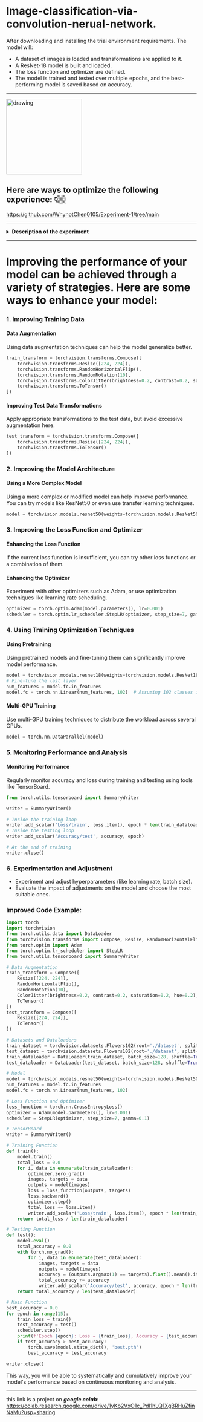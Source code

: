 # Image-classification-via-convolution-nerual-network.

After downloading and installing the trial environment requirements.
<be />
The model will:
- A dataset of images is loaded and transformations are applied to it.
- A ResNet-18 model is built and loaded.
- The loss function and optimizer are defined.
- The model is trained and tested over multiple epochs, and the best-performing model is saved based on accuracy.
--- 

<img src="https://github.com/2aid-dev/Image-classification-via-convolution-nerual-network./assets/42585484/2c21cbdf-c608-4fa2-b09d-275ec5d4caaa" alt="drawing" width="200"/>


## Here are ways to optimize the following experience: 👇🏼
https://github.com/WhynotChen0105/Experiment-1/tree/main

-----

<details>
  <summary> <b> Description of the experiment </b> </summary>
  
  In this experiment, we aim to classify images using a Convolutional Neural Network (CNN). The steps involved in this experiment are as follows:

  #### 1. Data Preparation
  - **Dataset Collection**: Gather a labeled dataset of images. Common datasets include CIFAR-10, MNIST, or a custom dataset.
  - **Data Preprocessing**: Normalize the images, resize them to a consistent size, and split the dataset into training, validation, and test sets.

  #### 2. Model Design
  - **Architecture Selection**: Choose an appropriate CNN architecture. For example, you can start with a simple model or use pre-trained models like ResNet50, VGG16, or MobileNet.
  - **Layer Configuration**: Configure the layers of the CNN, including convolutional layers, pooling layers, dropout layers, and fully connected layers.

  #### 3. Training the Model
  - **Loss Function**: Select a suitable loss function such as categorical cross-entropy for multi-class classification.
  - **Optimizer**: Choose an optimizer like Adam, SGD, or RMSprop to minimize the loss function.
  - **Data Augmentation**: Apply data augmentation techniques such as rotation, flipping, and zooming to increase the variability of the training data.
  - **Training Process**: Train the CNN on the training dataset, monitor the performance on the validation set, and adjust hyperparameters as needed.

  #### 4. Model Evaluation
  - **Performance Metrics**: Evaluate the model using metrics such as accuracy, precision, recall, and F1-score on the test dataset.
  - **Confusion Matrix**: Analyze the confusion matrix to understand the classification performance for each class.

  #### 5. Fine-Tuning and Optimization
  - **Hyperparameter Tuning**: Experiment with different hyperparameters like learning rate, batch size, and the number of epochs.
  - **Transfer Learning**: Utilize pre-trained models and fine-tune them on the specific dataset to improve performance.
  - **Regularization Techniques**: Implement techniques like dropout and batch normalization to prevent overfitting.

  #### 6. Deployment
  - **Model Export**: Save the trained model in a suitable format for deployment.
  - **Inference Pipeline**: Develop an inference pipeline to classify new images in real-time or batch mode.
  - **Deployment Environment**: Deploy the model to a production environment such as a cloud service, edge device, or mobile application.

  By following these steps, the experiment aims to achieve high accuracy in image classification tasks using CNNs.
</details>


***


# Improving the performance of your model can be achieved through a variety of strategies. Here are some ways to enhance your model:

### 1. **Improving Training Data**

#### Data Augmentation
Using data augmentation techniques can help the model generalize better.

```python
train_transform = torchvision.transforms.Compose([
    torchvision.transforms.Resize([224, 224]),
    torchvision.transforms.RandomHorizontalFlip(),
    torchvision.transforms.RandomRotation(10),
    torchvision.transforms.ColorJitter(brightness=0.2, contrast=0.2, saturation=0.2, hue=0.2),
    torchvision.transforms.ToTensor()
])
```

#### Improving Test Data Transformations
Apply appropriate transformations to the test data, but avoid excessive augmentation here.

```python
test_transform = torchvision.transforms.Compose([
    torchvision.transforms.Resize([224, 224]),
    torchvision.transforms.ToTensor()
])
```

### 2. **Improving the Model Architecture**

#### Using a More Complex Model
Using a more complex or modified model can help improve performance. You can try models like ResNet50 or even use transfer learning techniques.

```python
model = torchvision.models.resnet50(weights=torchvision.models.ResNet50_Weights.DEFAULT)
```

### 3. **Improving the Loss Function and Optimizer**

#### Enhancing the Loss Function
If the current loss function is insufficient, you can try other loss functions or a combination of them.

#### Enhancing the Optimizer
Experiment with other optimizers such as Adam, or use optimization techniques like learning rate scheduling.

```python
optimizer = torch.optim.Adam(model.parameters(), lr=0.001)
scheduler = torch.optim.lr_scheduler.StepLR(optimizer, step_size=7, gamma=0.1)
```

### 4. **Using Training Optimization Techniques**

#### Using Pretraining
Using pretrained models and fine-tuning them can significantly improve model performance.

```python
model = torchvision.models.resnet18(weights=torchvision.models.ResNet18_Weights.DEFAULT)
# Fine-tune the last layer
num_features = model.fc.in_features
model.fc = torch.nn.Linear(num_features, 102)  # Assuming 102 classes in the Flowers102 dataset
```

#### Multi-GPU Training
Use multi-GPU training techniques to distribute the workload across several GPUs.

```python
model = torch.nn.DataParallel(model)
```

### 5. **Monitoring Performance and Analysis**

#### Monitoring Performance
Regularly monitor accuracy and loss during training and testing using tools like TensorBoard.

```python
from torch.utils.tensorboard import SummaryWriter

writer = SummaryWriter()

# Inside the training loop
writer.add_scalar('Loss/train', loss.item(), epoch * len(train_dataloader) + i)
# Inside the testing loop
writer.add_scalar('Accuracy/test', accuracy, epoch)

# At the end of training
writer.close()
```

### 6. **Experimentation and Adjustment**
- Experiment and adjust hyperparameters (like learning rate, batch size).
- Evaluate the impact of adjustments on the model and choose the most suitable ones.

### Improved Code Example:

```python
import torch
import torchvision
from torch.utils.data import DataLoader
from torchvision.transforms import Compose, Resize, RandomHorizontalFlip, RandomRotation, ColorJitter, ToTensor
from torch.optim import Adam
from torch.optim.lr_scheduler import StepLR
from torch.utils.tensorboard import SummaryWriter

# Data Augmentation
train_transform = Compose([
    Resize([224, 224]),
    RandomHorizontalFlip(),
    RandomRotation(10),
    ColorJitter(brightness=0.2, contrast=0.2, saturation=0.2, hue=0.2),
    ToTensor()
])
test_transform = Compose([
    Resize([224, 224]),
    ToTensor()
])

# Datasets and Dataloaders
train_dataset = torchvision.datasets.Flowers102(root='./dataset', split='train', transform=train_transform, download=True)
test_dataset = torchvision.datasets.Flowers102(root='./dataset', split='val', transform=test_transform, download=True)
train_dataloader = DataLoader(train_dataset, batch_size=128, shuffle=True, drop_last=True)
test_dataloader = DataLoader(test_dataset, batch_size=128, shuffle=True, drop_last=True)

# Model
model = torchvision.models.resnet50(weights=torchvision.models.ResNet50_Weights.DEFAULT)
num_features = model.fc.in_features
model.fc = torch.nn.Linear(num_features, 102)

# Loss Function and Optimizer
loss_function = torch.nn.CrossEntropyLoss()
optimizer = Adam(model.parameters(), lr=0.001)
scheduler = StepLR(optimizer, step_size=7, gamma=0.1)

# TensorBoard
writer = SummaryWriter()

# Training Function
def train():
    model.train()
    total_loss = 0.0
    for i, data in enumerate(train_dataloader):
        optimizer.zero_grad()
        images, targets = data
        outputs = model(images)
        loss = loss_function(outputs, targets)
        loss.backward()
        optimizer.step()
        total_loss += loss.item()
        writer.add_scalar('Loss/train', loss.item(), epoch * len(train_dataloader) + i)
    return total_loss / len(train_dataloader)

# Testing Function
def test():
    model.eval()
    total_accuracy = 0.0
    with torch.no_grad():
        for i, data in enumerate(test_dataloader):
            images, targets = data
            outputs = model(images)
            accuracy = (outputs.argmax(1) == targets).float().mean().item()
            total_accuracy += accuracy
            writer.add_scalar('Accuracy/test', accuracy, epoch * len(test_dataloader) + i)
    return total_accuracy / len(test_dataloader)

# Main Function
best_accuracy = 0.0
for epoch in range(15):
    train_loss = train()
    test_accuracy = test()
    scheduler.step()
    print(f'Epoch {epoch}: Loss = {train_loss}, Accuracy = {test_accuracy}')
    if test_accuracy > best_accuracy:
        torch.save(model.state_dict(), 'best.pth')
        best_accuracy = test_accuracy

writer.close()
```

This way, you will be able to systematically and cumulatively improve your model's performance based on continuous monitoring and analysis.




---




this link is a project on ***google colab***:
https://colab.research.google.com/drive/1yKb2VxO1c_Pdl1hLQ1XgBRHuZfinNaMu?usp=sharing
